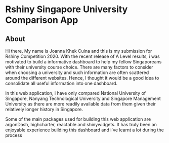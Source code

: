 # Rshiny Singapore University Comparison App
## About
Hi there. My name is Joanna Khek Cuina and this is my submission for Rshiny Competition 2020. With the recent release of A Level results, i was motivated to build a informative dashboard to help my fellow Singaporeans with their university course choice. There are many factors to consider when choosing a university and such information are often scattered around the different websites. Hence, I thought it would be a good idea to consolidate all useful information into one dashboard.

In this web application, i have only compared National University of Singapore, Nanyang Technological University and Singapore Management University as there are more readily available data from them given their relatively longer history in Singapore. 

Some of the main packages used for building this web application are argonDash, highcharter, reactable and shinywidgets.
It has truly been an enjoyable experience building this dashboard and i've learnt a lot during the process

